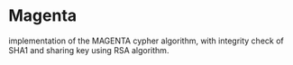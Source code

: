 # Magenta
implementation of the MAGENTA cypher algorithm, with integrity check of SHA1 and sharing key using RSA algorithm.
